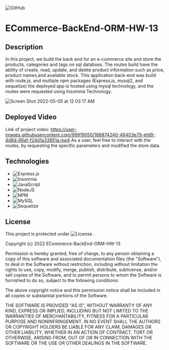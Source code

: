 

![GitHub](https://img.shields.io/badge/eCommerce-BackEnd-C71D23?style=for-the-badge&logo=github&logoColor=white)

# ECommerce-BackEnd-ORM-HW-13

## Description

In this project, we build the back end for an e-commerce site and store the products, categories and tags on sql databses. The routes build have the ability of create, read, update, and delete product information such as price, product names,and available stock. This application back-end was build with node.js, and multiple npm packages (Express.js, mysql2, and sequelize) the deployed app is hosted using mysql technology, and the routes were requested using Insomnia Technology. 


![Screen Shot 2022-05-05 at 12 03 17 AM](https://user-images.githubusercontent.com/99919050/166876342-5681d71e-0df2-4f66-a824-82b6a171c3be.png)

## Deployed Video
Link  of  project video: https://user-images.githubusercontent.com/99919050/166874240-46403e79-efd9-4d8d-86af-f24d1a33951a.mp4
As a user, feel free to interact with the routes, by requesting the specific parameters and modified the store data. 

## Technologies

- ![Express.js](https://img.shields.io/badge/express.js-%23404d59.svg?style=for-the-badge&logo=express&logoColor=%2361DAFB)
- ![Insomnia](https://img.shields.io/badge/Insomnia-black?style=for-the-badge&logo=insomnia&logoColor=5849BE)
- ![JavaScript](https://img.shields.io/badge/javascript-%23323330.svg?style=for-the-badge&logo=javascript&logoColor=%23F7DF1E)
- ![NodeJS](https://img.shields.io/badge/node.js-6DA55F?style=for-the-badge&logo=node.js&logoColor=white)
- ![NPM](https://img.shields.io/badge/NPM-%23000000.svg?style=for-the-badge&logo=npm&logoColor=white)
- ![MySQL](https://img.shields.io/badge/mysql-%2300f.svg?style=for-the-badge&logo=mysql&logoColor=white)
- ![Sequelize](https://img.shields.io/badge/Sequelize-52B0E7?style=for-the-badge&logo=Sequelize&logoColor=white)


## License
 This project is protected under ![License](https://img.shields.io/badge/license-MIT-black?style=for-the-badge&logo=github&logoColor=white) . 

Copyright (c) 2022 ECommerce-BackEnd-ORM-HW-13

Permission is hereby granted, free of charge, to any person obtaining a copy of this software and associated documentation files (the "Software"), to deal in the Software without restriction, including without limitation the rights to use, copy, modify, merge, publish, distribute, sublicense, and/or sell copies of the Software, and to permit persons to whom the Software is furnished to do so, subject to the following conditions:

The above copyright notice and this permission notice shall be included in all copies or substantial portions of the Software.

THE SOFTWARE IS PROVIDED "AS IS", WITHOUT WARRANTY OF ANY KIND, EXPRESS OR IMPLIED, INCLUDING BUT NOT LIMITED TO THE WARRANTIES OF MERCHANTABILITY, FITNESS FOR A PARTICULAR PURPOSE AND NONINFRINGEMENT. IN NO EVENT SHALL THE AUTHORS OR COPYRIGHT HOLDERS BE LIABLE FOR ANY CLAIM, DAMAGES OR OTHER LIABILITY, WHETHER IN AN ACTION OF CONTRACT, TORT OR OTHERWISE, ARISING FROM, OUT OF OR IN CONNECTION WITH THE SOFTWARE OR THE USE OR OTHER DEALINGS IN THE SOFTWARE.

